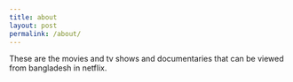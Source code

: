 ```yaml
---
title: about
layout: post
permalink: /about/
---
```

These are the movies and tv shows and documentaries that can be viewed from bangladesh in netflix.
